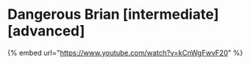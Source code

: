 # Dangerous Brian \[intermediate] \[advanced]

{% embed url="https://www.youtube.com/watch?v=kCnWgFwvF20" %}

